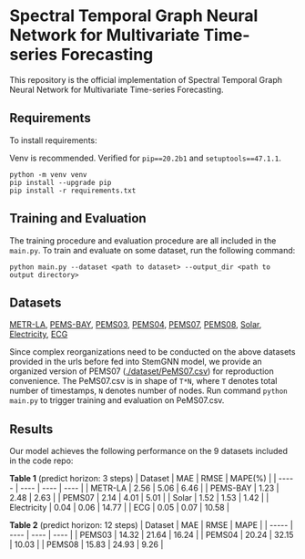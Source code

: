 # Spectral Temporal Graph Neural Network for Multivariate Time-series Forecasting

This repository is the official implementation of Spectral Temporal Graph Neural Network for
Multivariate Time-series Forecasting.

<!-- > 📋Optional: include a graphic explaining your approach/main result, bibtex entry, link to demos, blog posts and tutorials -->

## Requirements

To install requirements:

Venv is recommended. Verified for `pip==20.2b1` and `setuptools==47.1.1`.

```setup
python -m venv venv
pip install --upgrade pip
pip install -r requirements.txt
```

<!-- > 📋Describe how to set up the environment, e.g. pip/conda/docker commands, download datasets, etc... -->

## Training and Evaluation

The training procedure and evaluation procedure are all included in the `main.py`. To train and evaluate on some dataset, run the following command:

```train & evaluate
python main.py --dataset <path to dataset> --output_dir <path to output directory>
```

<!-- The hyperparameters are set as default pramaters for reproduction convenience, so no more parameters need to be specified in the above command. -->

## Datasets

[METR-LA](http://pems.dot.ca.gov/?dnode=Clearinghouse&type=station_5min&district_id=3&submit=Submit),
[PEMS-BAY](http://pems.dot.ca.gov/?dnode=Clearinghouse&type=station_5min&district_id=3&submit=Submit),
[PEMS03](http://pems.dot.ca.gov/?dnode=Clearinghouse&type=station_5min&district_id=3&submit=Submit),
[PEMS04](http://pems.dot.ca.gov/?dnode=Clearinghouse&type=station_5min&district_id=3&submit=Submit),
[PEMS07](http://pems.dot.ca.gov/?dnode=Clearinghouse&type=station_5min&district_id=3&submit=Submit),
[PEMS08](http://pems.dot.ca.gov/?dnode=Clearinghouse&type=station_5min&district_id=3&submit=Submit),
[Solar](https://www.nrel.gov/grid/solar-power-data.html),
[Electricity](https://archive.ics.uci.edu/ml/datasets/ElectricityLoadDiagrams20112014),
[ECG](http://www.timeseriesclassification.com/description.php?Dataset=ECG5000)

Since complex reorganizations need to be conducted on the above datasets provided in the urls before fed into StemGNN model, we provide an organized version of PEMS07 ([./dataset/PeMS07.csv](./dataset/PeMS07.csv)) for reproduction convenience. The PeMS07.csv is in shape of `T*N`, where `T` denotes total number of timestamps, `N` denotes number of nodes. Run command `python main.py` to trigger training and evaluation on PeMS07.csv.

## Results

Our model achieves the following performance on the 9 datasets included in the code repo:

**Table 1** (predict horizon: 3 steps)
| Dataset | MAE  | RMSE | MAPE(%) |
| -----   | ---- | ---- | ---- |
| METR-LA | 2.56 | 5.06 | 6.46 |
| PEMS-BAY | 1.23 | 2.48 | 2.63 |
| PEMS07 | 2.14 | 4.01 | 5.01 |
| Solar | 1.52 | 1.53 | 1.42 |
| Electricity | 0.04 | 0.06 | 14.77 |
| ECG | 0.05 | 0.07 | 10.58 |

**Table 2** (predict horizon: 12 steps)
| Dataset | MAE  | RMSE | MAPE |
| -----   | ---- | ---- | ---- |
| PEMS03 | 14.32 | 21.64 | 16.24 |
| PEMS04 | 20.24 | 32.15 | 10.03 |
| PEMS08 | 15.83 | 24.93 | 9.26 |

<!-- > 📋Include a table of results from your paper, and link back to the leaderboard for clarity and context. If your main result is a figure, include that figure and link to the command or notebook to reproduce it.  -->
